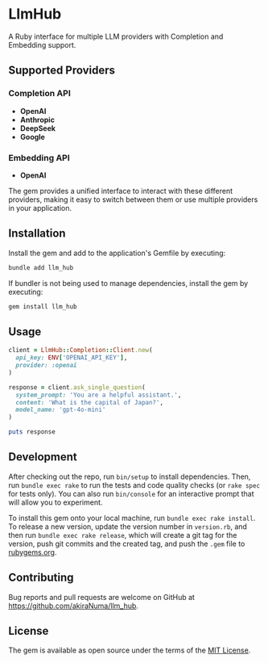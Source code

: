 # LlmHub

A Ruby interface for multiple LLM providers with Completion and Embedding support.

## Supported Providers

### Completion API
- **OpenAI**
- **Anthropic**
- **DeepSeek**
- **Google**

### Embedding API
- **OpenAI**

The gem provides a unified interface to interact with these different providers, making it easy to switch between them or use multiple providers in your application.

## Installation

Install the gem and add to the application's Gemfile by executing:

```bash
bundle add llm_hub
```

If bundler is not being used to manage dependencies, install the gem by executing:

```bash
gem install llm_hub
```

## Usage

```ruby
client = LlmHub::Completion::Client.new(
  api_key: ENV['OPENAI_API_KEY'],
  provider: :openai
)

response = client.ask_single_question(
  system_prompt: 'You are a helpful assistant.',
  content: 'What is the capital of Japan?',
  model_name: 'gpt-4o-mini'
)

puts response
```

## Development

After checking out the repo, run `bin/setup` to install dependencies. Then, run `bundle exec rake` to run the tests and code quality checks (or `rake spec` for tests only). You can also run `bin/console` for an interactive prompt that will allow you to experiment.

To install this gem onto your local machine, run `bundle exec rake install`. To release a new version, update the version number in `version.rb`, and then run `bundle exec rake release`, which will create a git tag for the version, push git commits and the created tag, and push the `.gem` file to [rubygems.org](https://rubygems.org).

## Contributing

Bug reports and pull requests are welcome on GitHub at https://github.com/akiraNuma/llm_hub.

## License

The gem is available as open source under the terms of the [MIT License](https://opensource.org/licenses/MIT).
